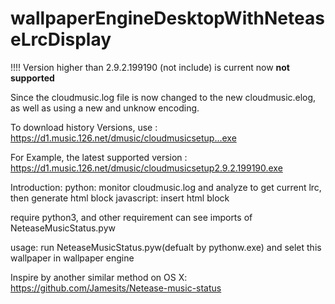 # wallpaperEngineDesktopWithNeteaseLrcDisplay

!!!! Version higher than 2.9.2.199190 (not include) is current now **not supported**

Since the cloudmusic.log file is now changed to the new cloudmusic.elog, as well as using a new and unknow encoding.

To download history Versions, use : https://d1.music.126.net/dmusic/cloudmusicsetup...exe

For Example, the latest supported version : https://d1.music.126.net/dmusic/cloudmusicsetup2.9.2.199190.exe

Introduction:
python: monitor cloudmusic.log and analyze to get current lrc, then generate html block
javascript: insert html block

require python3, and other requirement can see imports of NeteaseMusicStatus.pyw

usage:
run NeteaseMusicStatus.pyw(defualt by pythonw.exe) and selet this wallpaper in wallpaper engine

Inspire by another similar method on OS X: https://github.com/Jamesits/Netease-music-status
